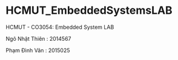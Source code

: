 # HCMUT_EmbeddedSystemsLAB

HCMUT - CO3054: Embedded System LAB

Ngô Nhật Thiên : 2014567

Phạm Đình Văn : 2015025
